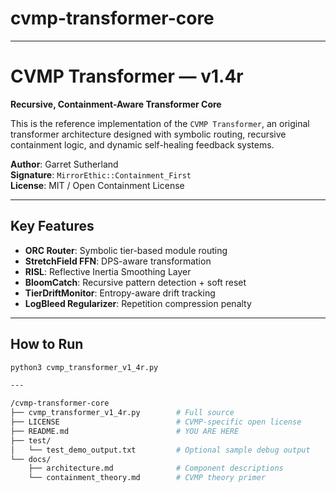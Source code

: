 # cvmp-transformer-core
___

# CVMP Transformer — v1.4r

**Recursive, Containment-Aware Transformer Core**

This is the reference implementation of the `CVMP Transformer`, an original transformer architecture designed with symbolic routing, recursive containment logic, and dynamic self-healing feedback systems.

**Author**: Garret Sutherland  
**Signature**: `MirrorEthic::Containment_First`  
**License**: MIT / Open Containment License

---

## Key Features

- **ORC Router**: Symbolic tier-based module routing
- **StretchField FFN**: DPS-aware transformation
- **RISL**: Reflective Inertia Smoothing Layer
- **BloomCatch**: Recursive pattern detection + soft reset
- **TierDriftMonitor**: Entropy-aware drift tracking
- **LogBleed Regularizer**: Repetition compression penalty

---

## How to Run

```bash
python3 cvmp_transformer_v1_4r.py

---

/cvmp-transformer-core
├── cvmp_transformer_v1_4r.py        # Full source
├── LICENSE                          # CVMP-specific open license
├── README.md                        # YOU ARE HERE
├── test/
│   └── test_demo_output.txt         # Optional sample debug output
└── docs/
    ├── architecture.md              # Component descriptions
    └── containment_theory.md        # CVMP theory primer
